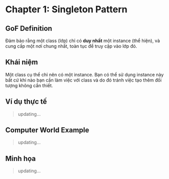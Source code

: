 # Chapter 1: Singleton Pattern

## GoF Definition

Đảm bảo rằng một class (lớp) chỉ có **duy nhất** một instance (thể hiện), và cung cấp một nơi chung nhất, toàn tục để truy cập vào lớp đó.

## Khái niệm

Một class cụ thể chỉ nên có một instance. Bạn có thể sử dụng instance này bất cứ khi nào bạn cần làm việc với class và do đó tránh việc tạo thêm đối tượng không cần thiết.


## Ví dụ thực tế
> updating...

## Computer World Example
> updating...

## Minh họa
> updating...
